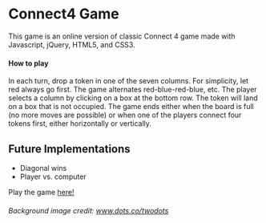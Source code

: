 # Connect4 Game

This game is an online version of classic Connect 4 game made with Javascript, jQuery, HTML5, and CSS3.

#### How to play
In each turn, drop a token in one of the seven columns. For simplicity, let red always go first.  The game alternates red-blue-red-blue, etc. The player selects a column by clicking on a box at the bottom row.  The token will land on a box that is not occupied.
The game ends either when the board is full (no more moves are possible) or when one of the players connect four tokens first, either horizontally or vertically.

## Future Implementations

* Diagonal wins
* Player vs. computer

Play the game
<a href="https://sanazjamloo.github.io/project1/" target="_blank">here!</a>

###### Background image credit: www.dots.co/twodots

<!-- [here!](https://sanazjamloo.github.io/project1/) -->
